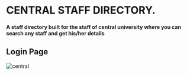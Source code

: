# CENTRAL STAFF DIRECTORY.
#### A staff directory built for the staff of central university where you can search any staff and get his/her details 

## Login Page 
![central](https://user-images.githubusercontent.com/77004876/185100543-3d348615-c0cf-4761-8d31-c9cdf6d66567.png)
